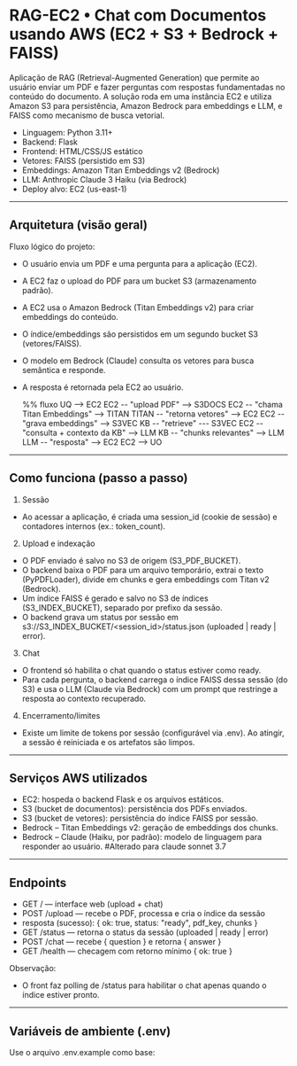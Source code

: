 
# RAG-EC2 • Chat com Documentos usando AWS (EC2 + S3 + Bedrock + FAISS)

Aplicação de RAG (Retrieval-Augmented Generation) que permite ao usuário enviar um PDF e fazer perguntas com respostas fundamentadas no conteúdo do documento. A solução roda em uma instância EC2 e utiliza Amazon S3 para persistência, Amazon Bedrock para embeddings e LLM, e FAISS como mecanismo de busca vetorial.

- Linguagem: Python 3.11+
- Backend: Flask
- Frontend: HTML/CSS/JS estático
- Vetores: FAISS (persistido em S3)
- Embeddings: Amazon Titan Embeddings v2 (Bedrock)
- LLM: Anthropic Claude 3 Haiku (via Bedrock)
- Deploy alvo: EC2 (us-east-1)

---

## Arquitetura (visão geral)

Fluxo lógico do projeto:
- O usuário envia um PDF e uma pergunta para a aplicação (EC2).
- A EC2 faz o upload do PDF para um bucket S3 (armazenamento padrão).
- A EC2 usa o Amazon Bedrock (Titan Embeddings v2) para criar embeddings do conteúdo.
- O índice/embeddings são persistidos em um segundo bucket S3 (vetores/FAISS).
- O modelo em Bedrock (Claude) consulta os vetores para busca semântica e responde.
- A resposta é retornada pela EC2 ao usuário.


  %% fluxo
  UQ --> EC2
  EC2 -- "upload PDF" --> S3DOCS
  EC2 -- "chama Titan Embeddings" --> TITAN
  TITAN -- "retorna vetores" --> EC2
  EC2 -- "grava embeddings" --> S3VEC
  KB -- "retrieve" --- S3VEC
  EC2 -- "consulta + contexto da KB" --> LLM
  KB -- "chunks relevantes" --> LLM
  LLM -- "resposta" --> EC2
  EC2 --> UO

---

## Como funciona (passo a passo)

1) Sessão
- Ao acessar a aplicação, é criada uma session_id (cookie de sessão) e contadores internos (ex.: token_count).

2) Upload e indexação
- O PDF enviado é salvo no S3 de origem (S3_PDF_BUCKET).
- O backend baixa o PDF para um arquivo temporário, extrai o texto (PyPDFLoader), divide em chunks e gera embeddings com Titan v2 (Bedrock).
- Um índice FAISS é gerado e salvo no S3 de índices (S3_INDEX_BUCKET), separado por prefixo da sessão.
- O backend grava um status por sessão em s3://S3_INDEX_BUCKET/<session_id>/status.json (uploaded | ready | error).

3) Chat
- O frontend só habilita o chat quando o status estiver como ready.
- Para cada pergunta, o backend carrega o índice FAISS dessa sessão (do S3) e usa o LLM (Claude via Bedrock) com um prompt que restringe a resposta ao contexto recuperado.

4) Encerramento/limites
- Existe um limite de tokens por sessão (configurável via .env). Ao atingir, a sessão é reiniciada e os artefatos são limpos.

---

## Serviços AWS utilizados

- EC2: hospeda o backend Flask e os arquivos estáticos.
- S3 (bucket de documentos): persistência dos PDFs enviados.
- S3 (bucket de vetores): persistência do índice FAISS por sessão.
- Bedrock – Titan Embeddings v2: geração de embeddings dos chunks.
- Bedrock – Claude (Haiku, por padrão): modelo de linguagem para responder ao usuário. #Alterado para claude sonnet 3.7

---

## Endpoints

- GET / — interface web (upload + chat)
- POST /upload — recebe o PDF, processa e cria o índice da sessão
- resposta (sucesso): { ok: true, status: "ready", pdf_key, chunks }
- GET /status — retorna o status da sessão (uploaded | ready | error)
- POST /chat — recebe { question } e retorna { answer }
- GET /health — checagem com retorno mínimo { ok: true }

Observação:
- O front faz polling de /status para habilitar o chat apenas quando o índice estiver pronto.

---

## Variáveis de ambiente (.env)

Use o arquivo .env.example como base:
